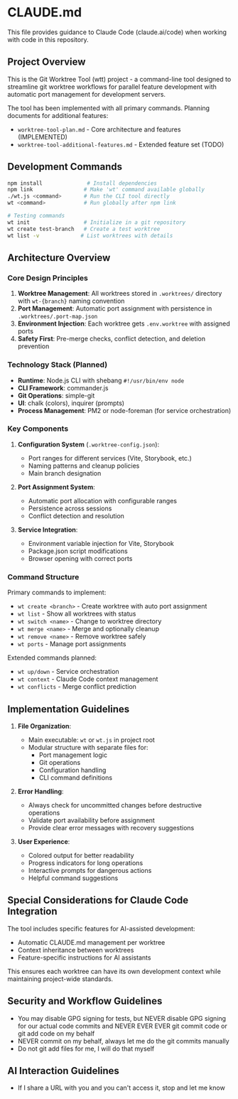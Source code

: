 # CLAUDE.md

This file provides guidance to Claude Code (claude.ai/code) when working with code in this repository.

## Project Overview

This is the Git Worktree Tool (wtt) project - a command-line tool designed to streamline git worktree workflows for parallel feature development with automatic port management for development servers.

The tool has been implemented with all primary commands. Planning documents for additional features:
- `worktree-tool-plan.md` - Core architecture and features (IMPLEMENTED)
- `worktree-tool-additional-features.md` - Extended feature set (TODO)

## Development Commands

```bash
npm install              # Install dependencies
npm link                # Make 'wt' command available globally
./wt.js <command>       # Run the CLI tool directly
wt <command>            # Run globally after npm link

# Testing commands
wt init                 # Initialize in a git repository
wt create test-branch   # Create a test worktree
wt list -v             # List worktrees with details
```

## Architecture Overview

### Core Design Principles

1. **Worktree Management**: All worktrees stored in `.worktrees/` directory with `wt-{branch}` naming convention
2. **Port Management**: Automatic port assignment with persistence in `.worktrees/.port-map.json`
3. **Environment Injection**: Each worktree gets `.env.worktree` with assigned ports
4. **Safety First**: Pre-merge checks, conflict detection, and deletion prevention

### Technology Stack (Planned)

- **Runtime**: Node.js CLI with shebang `#!/usr/bin/env node`
- **CLI Framework**: commander.js
- **Git Operations**: simple-git
- **UI**: chalk (colors), inquirer (prompts)
- **Process Management**: PM2 or node-foreman (for service orchestration)

### Key Components

1. **Configuration System** (`.worktree-config.json`):
   - Port ranges for different services (Vite, Storybook, etc.)
   - Naming patterns and cleanup policies
   - Main branch designation

2. **Port Assignment System**:
   - Automatic port allocation with configurable ranges
   - Persistence across sessions
   - Conflict detection and resolution

3. **Service Integration**:
   - Environment variable injection for Vite, Storybook
   - Package.json script modifications
   - Browser opening with correct ports

### Command Structure

Primary commands to implement:
- `wt create <branch>` - Create worktree with auto port assignment
- `wt list` - Show all worktrees with status
- `wt switch <name>` - Change to worktree directory
- `wt merge <name>` - Merge and optionally cleanup
- `wt remove <name>` - Remove worktree safely
- `wt ports` - Manage port assignments

Extended commands planned:
- `wt up/down` - Service orchestration
- `wt context` - Claude Code context management
- `wt conflicts` - Merge conflict prediction

## Implementation Guidelines

1. **File Organization**:
   - Main executable: `wt` or `wt.js` in project root
   - Modular structure with separate files for:
     - Port management logic
     - Git operations
     - Configuration handling
     - CLI command definitions

2. **Error Handling**:
   - Always check for uncommitted changes before destructive operations
   - Validate port availability before assignment
   - Provide clear error messages with recovery suggestions

3. **User Experience**:
   - Colored output for better readability
   - Progress indicators for long operations
   - Interactive prompts for dangerous actions
   - Helpful command suggestions

## Special Considerations for Claude Code Integration

The tool includes specific features for AI-assisted development:
- Automatic CLAUDE.md management per worktree
- Context inheritance between worktrees
- Feature-specific instructions for AI assistants

This ensures each worktree can have its own development context while maintaining project-wide standards.

## Security and Workflow Guidelines

- You may disable GPG signing for tests, but NEVER disable GPG signing for our actual code commits and NEVER EVER EVER git commit code or git add code on my behalf
- NEVER commit on my behalf, always let me do the git commits manually
- Do not git add files for me, I will do that myself

## AI Interaction Guidelines

- If I share a URL with you and you can't access it, stop and let me know